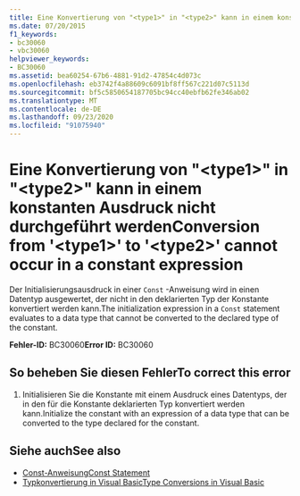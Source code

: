 ```yaml
---
title: Eine Konvertierung von "<type1>" in "<type2>" kann in einem konstanten Ausdruck nicht durchgeführt werden
ms.date: 07/20/2015
f1_keywords:
- bc30060
- vbc30060
helpviewer_keywords:
- BC30060
ms.assetid: bea60254-67b6-4881-91d2-47854c4d073c
ms.openlocfilehash: eb3742f4a88609c6091bf8ff567c221d07c5113d
ms.sourcegitcommit: bf5c5850654187705bc94cc40ebfb62fe346ab02
ms.translationtype: MT
ms.contentlocale: de-DE
ms.lasthandoff: 09/23/2020
ms.locfileid: "91075940"
---
```

# <a name="conversion-from-type1-to-type2-cannot-occur-in-a-constant-expression"></a><span data-ttu-id="67dbd-102">Eine Konvertierung von "\<type1>" in "\<type2>" kann in einem konstanten Ausdruck nicht durchgeführt werden</span><span class="sxs-lookup"><span data-stu-id="67dbd-102">Conversion from '\<type1>' to '\<type2>' cannot occur in a constant expression</span></span>

<span data-ttu-id="67dbd-103">Der Initialisierungsausdruck in einer `Const` -Anweisung wird in einen Datentyp ausgewertet, der nicht in den deklarierten Typ der Konstante konvertiert werden kann.</span><span class="sxs-lookup"><span data-stu-id="67dbd-103">The initialization expression in a `Const` statement evaluates to a data type that cannot be converted to the declared type of the constant.</span></span>  
  
 <span data-ttu-id="67dbd-104">**Fehler-ID:** BC30060</span><span class="sxs-lookup"><span data-stu-id="67dbd-104">**Error ID:** BC30060</span></span>  
  
## <a name="to-correct-this-error"></a><span data-ttu-id="67dbd-105">So beheben Sie diesen Fehler</span><span class="sxs-lookup"><span data-stu-id="67dbd-105">To correct this error</span></span>  
  
1. <span data-ttu-id="67dbd-106">Initialisieren Sie die Konstante mit einem Ausdruck eines Datentyps, der in den für die Konstante deklarierten Typ konvertiert werden kann.</span><span class="sxs-lookup"><span data-stu-id="67dbd-106">Initialize the constant with an expression of a data type that can be converted to the type declared for the constant.</span></span>  
  
## <a name="see-also"></a><span data-ttu-id="67dbd-107">Siehe auch</span><span class="sxs-lookup"><span data-stu-id="67dbd-107">See also</span></span>

- [<span data-ttu-id="67dbd-108">Const-Anweisung</span><span class="sxs-lookup"><span data-stu-id="67dbd-108">Const Statement</span></span>](../language-reference/statements/const-statement.md)
- [<span data-ttu-id="67dbd-109">Typkonvertierung in Visual Basic</span><span class="sxs-lookup"><span data-stu-id="67dbd-109">Type Conversions in Visual Basic</span></span>](../programming-guide/language-features/data-types/type-conversions.md)
